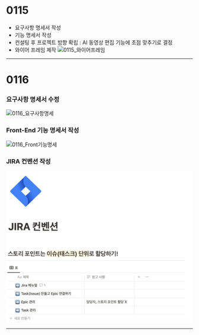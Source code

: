 # 0115

- 요구사항 명세서 작성
- 기능 명세서 작성
- 컨설팅 후 프로젝트 방향 확립 : AI 동영상 편집 기능에 초점 맞추기로 결정
- 와이어 프레임 제작
![0115_와이어프레임](./images/스크린샷_2024-01-15_오후_9.13.07.png)

---

# 0116

### 요구사항 명세서 수정
![0116_요구사항명세](./images/요구사항명세.png)

### Front-End 기능 명세서 작성
![0116_Front기능명세](./images/Front_기능명세.png)

### JIRA 컨벤션 작성
![0116_JIRA컨벤션](./images/JIRA_Convention.png)

---
